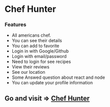 # Chef Hunter
### Features
- All americans chef.
- You can see their details
- You can add to favorite
- Login in with Google/Github
- Login with email/password
- Need to login for see recipes
- View their reviews
- See our location
- Some Answed question about react and node
- You can update your profile information
    
## Go and visit => [Chef Hunter](https://chef-hunter-5ddb4.web.app/)
